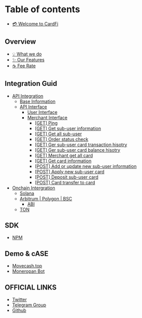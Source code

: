 # Table of contents

* [💳 Welcome to CardFi](README.md)

## Overview

* [💡 What we do](overview/what-we-do.md)
* [✨ Our Features](overview/our-features.md)
* [☕ Fee Rate](overview/fee-rate.md)

## Integration Guid

* [API Integration](integration-guid/api-integration/README.md)
  * [Base Information](integration-guid/api-integration/base-information.md)
  * [API Interface](integration-guid/api-integration/api-interface.md)
    * [User Interface](integration-guid/api-integration/api-interface/user-interface.md)
    * [Merchant Interface](integration-guid/api-integration/api-interface/merchant-interface/README.md)
      * [\[GET\] Ping](integration-guid/api-integration/api-interface/merchant-interface/get-ping.md)
      * [\[GET\] Get sub-user information](integration-guid/api-integration/api-interface/merchant-interface/get-get-sub-user-information.md)
      * [\[GET\] Get all sub-user](integration-guid/api-integration/api-interface/merchant-interface/get-get-all-sub-user.md)
      * [\[GET\] Order status check](integration-guid/api-integration/api-interface/merchant-interface/get-order-status-check.md)
      * [\[GET\] Ger sub-user card transaction hisotry](integration-guid/api-integration/api-interface/merchant-interface/get-ger-sub-user-card-transaction-hisotry.md)
      * [\[GET\] Ger sub-user card balance hisotry](integration-guid/api-integration/api-interface/merchant-interface/get-ger-sub-user-card-balance-hisotry.md)
      * [\[GET\] Merchant get all card](integration-guid/api-integration/api-interface/merchant-interface/get-merchant-get-all-card.md)
      * [\[GET\] Get card information](integration-guid/api-integration/api-interface/merchant-interface/get-get-card-information.md)
      * [\[POST\] Add or update new sub-user information](integration-guid/api-integration/api-interface/merchant-interface/post-add-or-update-new-sub-user-information.md)
      * [\[POST\] Apply new sub-user card](integration-guid/api-integration/api-interface/merchant-interface/post-apply-new-sub-user-card.md)
      * [\[POST\] Deposit sub-user card](integration-guid/api-integration/api-interface/merchant-interface/post-deposit-sub-user-card.md)
      * [\[POST\] Card transfer to card](integration-guid/api-integration/api-interface/merchant-interface/post-card-transfer-to-card.md)
* [Onchain Intergration](integration-guid/onchain-intergration/README.md)
  * [Solana](integration-guid/onchain-intergration/solana.md)
  * [Arbitrum | Polygon | BSC](integration-guid/onchain-intergration/polygon-or-bsc/README.md)
    * [ABI](integration-guid/onchain-intergration/polygon-or-bsc/abi.md)
  * [TON](integration-guid/onchain-intergration/ton.md)

## SDK

* [NPM](sdk/npm.md)

## Demo & cASE

* [Movecash.top](https://movecash.top/)
* [Moneropan Bot](http://t.me/moneropan_bot)

## OFFICIAL LINKS

* [Twitter](https://x.com/cardficash)
* [Telegram Group](https://t.me/+ukjqIc0qpfcwN2U1)
* [Github](https://github.com/cardfi-cash)
